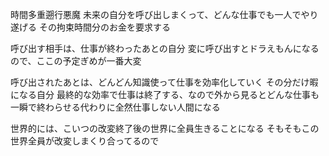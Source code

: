 時間多重遡行悪魔
未来の自分を呼び出しまくって、どんな仕事でも一人でやり遂げる
その拘束時間分のお金を要求する

呼び出す相手は、仕事が終わったあとの自分
変に呼び出すとドラえもんになるので、ここの予定ぎめが一番大変

呼び出されたあとは、どんどん知識使って仕事を効率化していく
その分だけ暇になる自分
最終的な効率で仕事は終了する、なので外から見るとどんな仕事も一瞬で終わらせる代わりに全然仕事しない人間になる

世界的には、こいつの改変終了後の世界に全員生きることになる
そもそもこの世界全員が改変しまくり合ってるので